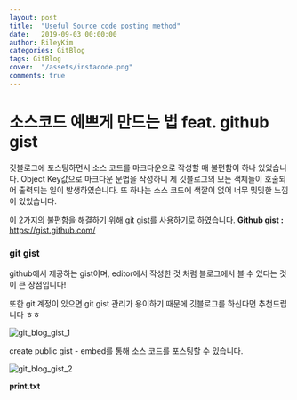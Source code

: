 ```yaml
---
layout: post
title:  "Useful Source code posting method"
date:   2019-09-03 00:00:00
author: RileyKim
categories: GitBlog
tags: GitBlog
cover:  "/assets/instacode.png"
comments: true
---
```


# 소스코드 예쁘게 만드는 법 feat. github gist

깃블로그에 포스팅하면서 소스 코드를 마크다운으로 작성할 때 불편함이 하나 있었습니다. 
Object Key값으로 마크다운 문법을 작성하니 제 깃블로그의 모든 객체들이 호출되어 출력되는 일이 발생하였습니다. 
또 하나는 소스 코드에 색깔이 없어 너무 밋밋한 느낌이 있었습니다. 

이 2가지의 불편함을 해결하기 위해 git gist를 사용하기로 하였습니다. 
**Github gist :** <https://gist.github.com/>


### git gist
github에서 제공하는 gist이며, editor에서 작성한 것 처럼 블로그에서 볼 수 있다는 것이 큰 장점입니다!

또한 git 계정이 있으면 git gist 관리가 용이하기 때문에 깃블로그를 하신다면 추천드립니다 ㅎㅎ

![git_blog_gist_1](https://user-images.githubusercontent.com/24997255/64145885-afe3e180-ce55-11e9-962e-b4c404faaaf9.PNG)

create public gist - embed를 통해 소스 코드를  포스팅할 수 있습니다. 

![git_blog_gist_2](https://user-images.githubusercontent.com/24997255/64146126-b9ba1480-ce56-11e9-9f4a-4c10e16454dd.PNG)

**print.txt**

<script src="https://gist.github.com/RileyKim/e1a9daa4c09d839cf611e20dbdd86602.js"></script>